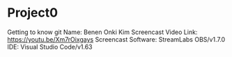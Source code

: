 # Project0
Getting to know git
Name: Benen Onki Kim
Screencast Video Link: https://youtu.be/Xm7rOixgays
Screencast Software: StreamLabs OBS/v1.7.0
IDE: Visual Studio Code/v1.63
